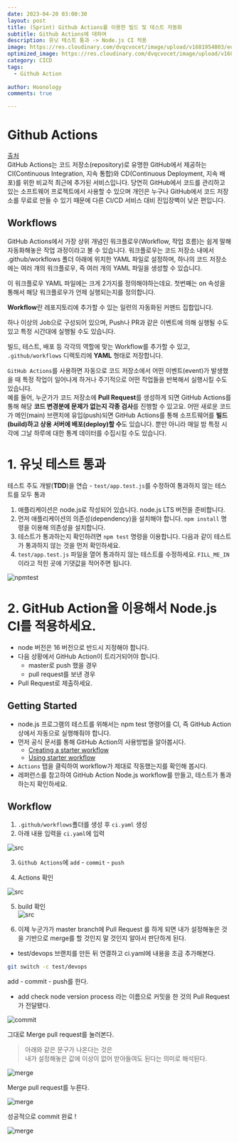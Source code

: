 ```yaml
---
date: 2023-04-20 03:00:30
layout: post
title: (Sprint) Github Actions를 이용한 빌드 및 테스트 자동화
subtitle: Github Actions에 대하여
description: 유닛 테스트 통과 -> Node.js CI 적용
image: https://res.cloudinary.com/dvqcvocet/image/upload/v1681954803/eoe0iiqoeiq9ghldrltc.png
optimized_image: https://res.cloudinary.com/dvqcvocet/image/upload/v1681954803/eoe0iiqoeiq9ghldrltc.png 
category: CICD
tags:
  - Github Action
  
author: Hoonology
comments: true

---
```



# Github Actions
[출처](https://www.daleseo.com/github-actions-basics/)  
GitHub Actions는 코드 저장소(repository)로 유명한 GitHub에서 제공하는 CI(Continuous Integration, 지속 통합)와 CD(Continuous Deployment, 지속 배포)를 위한 비교적 최근에 추가된 서비스입니다. 당연히 GitHub에서 코드를 관리하고 있는 소프트웨어 프로젝트에서 사용할 수 있으며 개인은 누구나 GitHub에서 코드 저장소를 무료로 만들 수 있기 때문에 다른 CI/CD 서비스 대비 진입장벽이 낮은 편입니다.

## Workflows
GitHub Actions에서 가장 상위 개념인 워크플로우(Workflow, 작업 흐름)는 쉽게 말해 자동화해놓은 작업 과정이라고 볼 수 있습니다. 워크플로우는 코드 저장소 내에서 .github/workflows 폴더 아래에 위치한 YAML 파일로 설정하며, 하나의 코드 저장소에는 여러 개의 워크플로우, 즉 여러 개의 YAML 파일을 생성할 수 있습니다.

이 워크플로우 YAML 파일에는 크게 2가지를 정의해야하는데요. 첫번째는 on 속성을 통해서 해당 워크플로우가 언제 실행되는지를 정의합니다.  


**Workflow**란 레포지토리에 추가할 수 있는 일련의 자동화된 커맨드 집합입니다.

하나 이상의 Job으로 구성되어 있으며, Push나 PR과 같은 이벤트에 의해 실행될 수도 있고 특정 시간대에 실행될 수도 있습니다.

빌드, 테스트, 배포 등 각각의 역할에 맞는 Workflow를 추가할 수 있고, ```.github/workflows``` 디렉토리에 **YAML** 형태로 저장합니다.



```GitHub Actions```를 사용하면 자동으로 코드 저장소에서 어떤 이벤트(event)가 발생했을 때 특정 작업이 일어나게 하거나 주기적으로 어떤 작업들을 반복해서 실행시킬 수도 있습니다.   
예를 들어, 누군가가 코드 저장소에 **Pull Request**를 생성하게 되면 GitHub Actions를 통해 해당 **코드 변경분에 문제가 없는지 각종 검사**를 진행할 수 있고요. 어떤 새로운 코드가 메인(main) 브랜치에 유입(push)되면 GitHub Actions를 통해 소프트웨어를 **빌드(build)하고 상용 서버에 배포(deploy)할 수**도 있습니다. 뿐만 아니라 매일 밤 특정 시각에 그날 하루에 대한 통계 데이터를 수집시킬 수도 있습니다.



# 1. 유닛 테스트 통과
테스트 주도 개발(**TDD**)을 연습 - ```test/app.test.js```를 수정하여 통과하지 않는 테스트를 모두 통과

1. 애플리케이션은 node.js로 작성되어 있습니다. node.js LTS 버전을 준비합니다.
2. 먼저 애플리케이션의 의존성(dependency)을 설치해야 합니다. ```npm install``` 명령을 이용해 의존성을 설치합니다.
3. 테스트가 통과하는지 확인하려면 ```npm test``` 명령을 이용합니다. 다음과 같이 테스트가 통과하지 않는 것을 먼저 확인하세요.
4. ```test/app.test.js``` 파일을 열어 통과하지 않는 테스트를 수정하세요. ```FILL_ME_IN```이라고 적힌 곳에 기댓값을 적어주면 됩니다.

![npmtest](/assets/img/CICD/npmtest.png)

# 2. GitHub Action을 이용해서 Node.js CI를 적용하세요.
- node 버전은 16 버전으로 반드시 지정해야 합니다.
- 다음 상황에서 GitHub Action이 트리거되어야 합니다.
  - master로 push 했을 경우
  - pull request를 보낸 경우
- Pull Request로 제출하세요.

## Getting Started
- node.js 프로그램의 테스트를 위해서는 npm test 명령어를 CI, 즉 GitHub Action 상에서 자동으로 실행해줘야 합니다.
- 먼저 공식 문서를 통해 GitHub Action의 사용방법을 알아봅시다.
  - [Creating a starter workflow](https://docs.github.com/en/actions/using-workflows/creating-starter-workflows-for-your-organization)
  - [Using starter workflow](https://docs.github.com/en/actions/using-workflows/using-starter-workflows)
- ```Actions``` 탭을 클릭하여 workflow가 제대로 작동했는지를 확인해 봅시다.
- 레퍼런스를 참고하여 GitHub Action Node.js workflow를 만들고, 테스트가 통과하는지 확인하세요.

## Workflow

1. ```.github/workflows```폴더를 생성 후 ```ci.yaml``` 생성
2. 아래 내용 입력을 ```ci.yaml```에 입력

![src](/assets/img/CICD/src.png)

3. ```Github Actions```에 ```add``` - ```commit``` - ```push```


4. Actions 확인

![src](/assets/img/CICD/src2.png)

5. build 확인  
![src](/assets/img/CICD/src3.png)

6. 이제 누군가가 master branch에 Pull Request 를 하게 되면 내가 설정해놓은 것을 기반으로 merge를 할 것인지 말 것인지 알아서 판단하게 된다.

- test/devops 브랜치를 만든 뒤 연결하고 ci.yaml에 내용을 조금 추가해본다.


```bash
git switch -c test/devops
```

add - commit - push를 한다.

- add check node version process 라는 이름으로 커밋을 한 것의 Pull Request가 전달됐다.  

![commit](/assets/img/CICD/branch.png)


  그대로 Merge pull request를 눌러본다.
  > 아래와 같은 문구가 나온다는 것은  
  내가 설정해놓은 값에 이상이 없어 받아들여도 된다는 의미로 해석된다.


![merge](/assets/img/CICD/merge0.png)

Merge pull request를 누른다.

![merge](/assets/img/CICD/merge.png)


성공적으로 commit 완료 ! 

![merge](/assets/img/CICD/commit.png)
